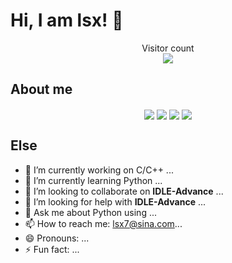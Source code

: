 # Hi, I am lsx! 👋

<p align="center"> 
  Visitor count<br>
  <img src="https://profile-counter.glitch.me/sagar-viradiya/count.svg" />
</p>


## About me

<p align="center"> 
  <img align="center" src="https://github-readme-stats.vercel.app/api?username=znsoooo" />
  <img align="center" src="https://github-readme-stats.vercel.app/api/top-langs/?username=znsoooo&langs_count=3" />
  <img align="center" src="https://github-readme-stats.vercel.app/api/pin/?username=znsoooo&repo=toolkits" />
  <img align="center" src="https://github-readme-stats.vercel.app/api/pin/?username=znsoooo&repo=IDLE-Advance" />
</p>

## Else

- 🔭 I’m currently working on C/C++ ...
- 🌱 I’m currently learning Python ...
- 👯 I’m looking to collaborate on __IDLE-Advance__ ...
- 🤔 I’m looking for help with __IDLE-Advance__ ...
- 💬 Ask me about Python using ...
- 📫 How to reach me: lsx7@sina.com...
- 😄 Pronouns: ...
- ⚡ Fun fact: ...


<!--&layout=compact-->
